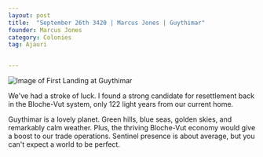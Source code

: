 ```yaml
---
layout: post
title:  "September 26th 3420 | Marcus Jones | Guythimar"
founder: Marcus Jones
category: Colonies
tag: Ajauri


---
```


![Image of First Landing at Guythimar](https://nms-seventh-fleet.github.io/images/jones_3420-9-26_001.png)

<p>We've had a stroke of luck. I found a strong candidate for resettlement back in the Bloche-Vut system, only 122 light years from our current home.</p>

<p>Guythimar is a lovely planet. Green hills, blue seas, golden skies, and remarkably calm weather. Plus, the thriving Bloche-Vut economy would give a boost to our trade operations. Sentinel presence is about average, but you can't expect a world to be perfect.</p>

<!--more-->



